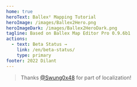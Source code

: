 ```yaml
---
home: true
heroText: Ballex² Mapping Tutorial
heroImage: /images/Ballex2Hero.png
heroImageDark: /images/Ballex2HeroDark.png
tagline: Based on Ballex Map Editor Pro 0.9.6b1
actions:
  - text: Beta Status →
    link: /en/beta-status/
    type: primary
footer: 2022 Dilant
---
```


> Thanks [@Swung0x48](https://github.com/Swung0x48) for part of localization!
